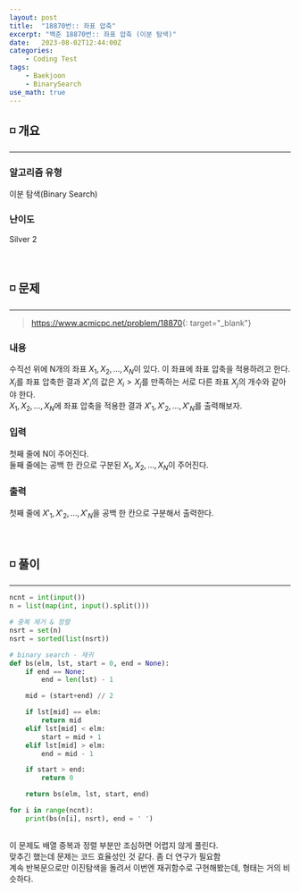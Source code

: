 ```yaml
---
layout: post
title:  "18870번:: 좌표 압축"
excerpt: "백준 18870번:: 좌표 압축 (이분 탐색)"
date:   2023-08-02T12:44:00Z
categories:
    - Coding Test
tags:
    - Baekjoon
    - BinarySearch
use_math: true
---
```


## ◽ 개요
---
### 알고리즘 유형
이분 탐색(Binary Search)

### 난이도
Silver 2
<br/><br/><br/>

## ◽ 문제
---
> <https://www.acmicpc.net/problem/18870>{: target="_blank"}

### 내용
수직선 위에 N개의 좌표 $X_1, X_2, ..., X_N$이 있다. 이 좌표에 좌표 압축을 적용하려고 한다.  
$X_i$를 좌표 압축한 결과 $X'_i$의 값은 $X_i > X_j$를 만족하는 서로 다른 좌표 $X_j$의 개수와 같아야 한다.  
$X_1, X_2, ..., X_N$에 좌표 압축을 적용한 결과 $X'_1, X'_2, ..., X'_N$를 출력해보자.

### 입력
첫째 줄에 N이 주어진다.  
둘째 줄에는 공백 한 칸으로 구분된 $X_1, X_2, ..., X_N$이 주어진다.

### 출력
첫째 줄에 $X'_1, X'_2, ..., X'_N$을 공백 한 칸으로 구분해서 출력한다.
<br/><br/><br/>

## ◽ 풀이
---

```python
ncnt = int(input())
n = list(map(int, input().split()))

# 중복 제거 & 정렬
nsrt = set(n)
nsrt = sorted(list(nsrt))

# binary search - 재귀
def bs(elm, lst, start = 0, end = None):
    if end == None:
        end = len(lst) - 1

    mid = (start+end) // 2

    if lst[mid] == elm:
        return mid
    elif lst[mid] < elm:
        start = mid + 1
    elif lst[mid] > elm:
        end = mid - 1

    if start > end:
        return 0

    return bs(elm, lst, start, end)

for i in range(ncnt):
    print(bs(n[i], nsrt), end = ' ')
            
```

이 문제도 배열 중복과 정렬 부분만 조심하면 어렵지 않게 풀린다.  
맞추긴 했는데 문제는 코드 효율성인 것 같다. 좀 더 연구가 필요함  
계속 반복문으로만 이진탐색을 돌려서 이번엔 재귀함수로 구현해봤는데, 형태는 거의 비슷하다.  